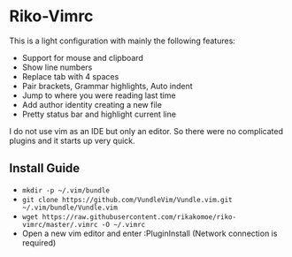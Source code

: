 # Riko-Vimrc

This is a light configuration with mainly the following features:

+ Support for mouse and clipboard
+ Show line numbers
+ Replace tab with 4 spaces
+ Pair brackets, Grammar highlights, Auto indent
+ Jump to where you were reading last time
+ Add author identity creating a new file
+ Pretty status bar and highlight current line

I do not use vim as an IDE but only an editor. So there were no complicated plugins and it starts up very quick.

## Install Guide

+ `mkdir -p ~/.vim/bundle`
+ `git clone https://github.com/VundleVim/Vundle.vim.git ~/.vim/bundle/Vundle.vim`
+ `wget https://raw.githubusercontent.com/rikakomoe/riko-vimrc/master/.vimrc -O ~/.vimrc`
+ Open a new vim editor and enter :PluginInstall (Network connection is required)

